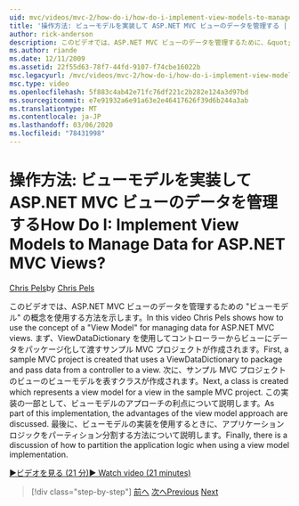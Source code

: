 ```yaml
---
uid: mvc/videos/mvc-2/how-do-i/how-do-i-implement-view-models-to-manage-data-for-aspnet-mvc-views
title: '操作方法: ビューモデルを実装して ASP.NET MVC ビューのデータを管理する | Microsoft Docs'
author: rick-anderson
description: このビデオでは、ASP.NET MVC ビューのデータを管理するために、&quot;ビューモデル&quot; の概念を使用する方法を示します。 最初に、サンプルの MVC プロジェクトは cre...
ms.author: riande
ms.date: 12/11/2009
ms.assetid: 22f55d63-78f7-44fd-9107-f74cbe16022b
msc.legacyurl: /mvc/videos/mvc-2/how-do-i/how-do-i-implement-view-models-to-manage-data-for-aspnet-mvc-views
msc.type: video
ms.openlocfilehash: 5f883c4ab42e71fc76df221c2b282e124a3d97bd
ms.sourcegitcommit: e7e91932a6e91a63e2e46417626f39d6b244a3ab
ms.translationtype: MT
ms.contentlocale: ja-JP
ms.lasthandoff: 03/06/2020
ms.locfileid: "78431998"
---
```

# <a name="how-do-i-implement-view--models-to-manage-data-for-aspnet-mvc-views"></a><span data-ttu-id="80883-105">操作方法: ビューモデルを実装して ASP.NET MVC ビューのデータを管理する</span><span class="sxs-lookup"><span data-stu-id="80883-105">How Do I: Implement View  Models to Manage Data for ASP.NET MVC Views?</span></span>

<span data-ttu-id="80883-106">[Chris Pels](https://twitter.com/chrispels)</span><span class="sxs-lookup"><span data-stu-id="80883-106">by [Chris Pels](https://twitter.com/chrispels)</span></span>

<span data-ttu-id="80883-107">このビデオでは、ASP.NET MVC ビューのデータを管理するための "ビューモデル" の概念を使用する方法を示します。</span><span class="sxs-lookup"><span data-stu-id="80883-107">In this video Chris Pels shows how to use the concept of a "View Model" for managing data for ASP.NET MVC views.</span></span> <span data-ttu-id="80883-108">まず、ViewDataDictionary を使用してコントローラーからビューにデータをパッケージ化して渡すサンプル MVC プロジェクトが作成されます。</span><span class="sxs-lookup"><span data-stu-id="80883-108">First, a sample MVC project is created that uses a ViewDataDictionary to package and pass data from a controller to a view.</span></span> <span data-ttu-id="80883-109">次に、サンプル MVC プロジェクトのビューのビューモデルを表すクラスが作成されます。</span><span class="sxs-lookup"><span data-stu-id="80883-109">Next, a class is created which represents a view model for a view in the sample MVC project.</span></span> <span data-ttu-id="80883-110">この実装の一部として、ビューモデルのアプローチの利点について説明します。</span><span class="sxs-lookup"><span data-stu-id="80883-110">As part of this implementation, the advantages of the view model approach are discussed.</span></span> <span data-ttu-id="80883-111">最後に、ビューモデルの実装を使用するときに、アプリケーションロジックをパーティション分割する方法について説明します。</span><span class="sxs-lookup"><span data-stu-id="80883-111">Finally, there is a discussion of how to partition the application logic when using a view model implementation.</span></span>

[<span data-ttu-id="80883-112">&#9654;ビデオを見る (21 分)</span><span class="sxs-lookup"><span data-stu-id="80883-112">&#9654; Watch video (21 minutes)</span></span>](https://channel9.msdn.com/Blogs/ASP-NET-Site-Videos/how-do-i-implement-view-models-to-manage-data-for-aspnet-mvc-views)

> [!div class="step-by-step"]
> <span data-ttu-id="80883-113">[前へ](how-do-i-work-with-data-in-aspnet-mvc-partial-views.md)
> [次へ](how-do-i-create-a-custom-html-helper-for-an-mvc-application.md)</span><span class="sxs-lookup"><span data-stu-id="80883-113">[Previous](how-do-i-work-with-data-in-aspnet-mvc-partial-views.md)
[Next](how-do-i-create-a-custom-html-helper-for-an-mvc-application.md)</span></span>
